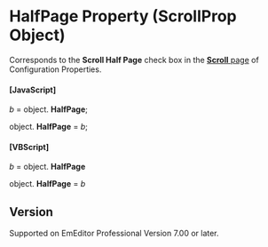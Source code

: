 # HalfPage Property (ScrollProp Object)

Corresponds to the **Scroll Half Page** check box in the
[**Scroll** page](../../dlg/properties/scroll/index) of Configuration Properties.

#### \[JavaScript\]

_b_ =
object. **HalfPage**;

object. **HalfPage** = _b_;

#### \[VBScript\]

_b_ =
object. **HalfPage**

object. **HalfPage** = _b_

## Version

Supported on EmEditor Professional Version 7.00 or later.